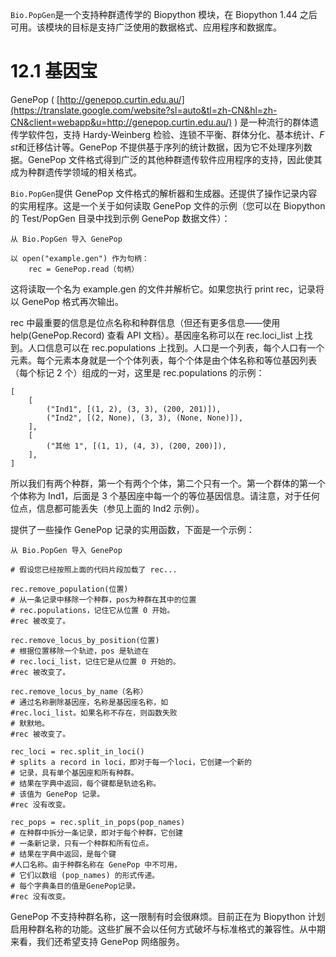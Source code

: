 `Bio.PopGen`是一个支持种群遗传学的 Biopython 模块，在 Biopython 1.44 之后可用。该模块的目标是支持广泛使用的数据格式、应用程序和数据库。

# 12.1 基因宝

GenePop ( [http://genepop.curtin.edu.au/](https://translate.google.com/website?sl=auto&tl=zh-CN&hl=zh-CN&client=webapp&u=http://genepop.curtin.edu.au/) ) 是一种流行的群体遗传学软件包，支持 Hardy-Weinberg 检验、连锁不平衡、群体分化、基本统计、*F* *st*和迁移估计等。GenePop 不提供基于序列的统计数据，因为它不处理序列数据。GenePop 文件格式得到广泛的其他种群遗传软件应用程序的支持，因此使其成为种群遗传学领域的相关格式。

`Bio.PopGen`提供 GenePop 文件格式的解析器和生成器。还提供了操作记录内容的实用程序。这是一个关于如何读取 GenePop 文件的示例（您可以在 Biopython 的 Test/PopGen 目录中找到示例 GenePop 数据文件）：

```
从 Bio.PopGen 导入 GenePop

以 open("example.gen") 作为句柄：
    rec = GenePop.read（句柄）
```

这将读取一个名为 example.gen 的文件并解析它。如果您执行 print rec，记录将以 GenePop 格式再次输出。

rec 中最重要的信息是位点名称和种群信息（但还有更多信息——使用 help(GenePop.Record) 查看 API 文档）。基因座名称可以在 rec.loci_list 上找到。人口信息可以在 rec.populations 上找到。人口是一个列表，每个人口有一个元素。每个元素本身就是一个个体列表，每个个体是由个体名称和等位基因列表（每个标记 2 个）组成的一对，这里是 rec.populations 的示例：

```
[
    [
        ("Ind1", [(1, 2), (3, 3), (200, 201)]),
        ("Ind2", [(2, None), (3, 3), (None, None)]),
    ],
    [
        ("其他 1", [(1, 1), (4, 3), (200, 200)]),
    ],
]
```

所以我们有两个种群，第一个有两个个体，第二个只有一个。第一个群体的第一个个体称为 Ind1，后面是 3 个基因座中每一个的等位基因信息。请注意，对于任何位点，信息都可能丢失（参见上面的 Ind2 示例）。

提供了一些操作 GenePop 记录的实用函数，下面是一个示例：

```
从 Bio.PopGen 导入 GenePop

# 假设您已经按照上面的代码片段加载了 rec...

rec.remove_population(位置)
# 从一条记录中移除一个种群，pos为种群在其中的位置
# rec.populations，记住它从位置 0 开始。
#rec 被改变了。

rec.remove_locus_by_position(位置)
# 根据位置移除一个轨迹，pos 是轨迹在
# rec.loci_list，记住它是从位置 0 开始的。
#rec 被改变了。

rec.remove_locus_by_name（名称）
# 通过名称删除基因座，名称是基因座名称，如
#rec.loci_list。如果名称不存在，则函数失败
# 默默地。
#rec 被改变了。

rec_loci = rec.split_in_loci()
# splits a record in loci，即对于每一个loci，它创建一个新的
# 记录，具有单个基因座和所有种群。
# 结果在字典中返回，每个键都是轨迹名称。
# 该值为 GenePop 记录。
#rec 没有改变。

rec_pops = rec.split_in_pops(pop_names)
# 在种群中拆分一条记录，即对于每个种群，它创建
# 一条新记录，只有一个种群和所有位点。
# 结果在字典中返回，是每个键
#人口名称。由于种群名称在 GenePop 中不可用，
# 它们以数组 (pop_names) 的形式传递。
# 每个字典条目的值是GenePop记录。
#rec 没有改变。
```

GenePop 不支持种群名称，这一限制有时会很麻烦。目前正在为 Biopython 计划启用种群名称的功能。这些扩展不会以任何方式破坏与标准格式的兼容性。从中期来看，我们还希望支持 GenePop 网络服务。